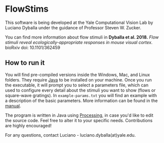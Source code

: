# FlowStims

This software is being developed at the Yale Computational Vision Lab by Luciano Dyballa under the guidance of Professor Steven W. Zucker.

You can find more information about flow stimuli in __Dyballa et al. 2018.__ _Flow stimuli reveal ecologically-appropriate responses in mouse visual cortex._ bioRxiv doi: 10.1101/362459

## How to run it

You will find pre-compiled versions inside the Windows, Mac, and Linux folders. They require [Java](https://www.java.com/en/download/) to be installed on your machine. Once you run the executable, it will prompt you to select a parameters file, which can used to configure every detail about the stimuli you want to show (flows or square-wave gratings). In `example-params.txt` you will find an example with a description of the basic parameters. More information can be found in the [manual](docs/manual.md).

The program is written in Java using [Processing](https://processing.org), in case you'd like to edit the source code. Feel free to alter it to your specific needs. Contributions are highly encouraged!

For any questions, contact Luciano - luciano.dyballa(at)yale.edu.


